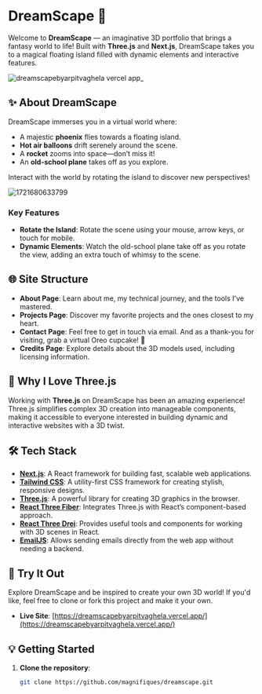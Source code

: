 # DreamScape 🌌

Welcome to **DreamScape** — an imaginative 3D portfolio that brings a fantasy world to life! Built with **Three.js** and **Next.js**, DreamScape takes you to a magical floating island filled with dynamic elements and interactive features.

![dreamscapebyarpitvaghela vercel app_](https://github.com/user-attachments/assets/981979a2-7a75-41ba-b43c-22066aa570a9)

## ✨ About DreamScape

DreamScape immerses you in a virtual world where:
- A majestic **phoenix** flies towards a floating island.
- **Hot air balloons** drift serenely around the scene.
- A **rocket** zooms into space—don’t miss it!
- An **old-school plane** takes off as you explore.

Interact with the world by rotating the island to discover new perspectives!

![1721680633799](https://github.com/user-attachments/assets/cfb8f82d-59ed-4385-99cb-bd0d7f7a548e)

### Key Features

- **Rotate the Island**: Rotate the scene using your mouse, arrow keys, or touch for mobile.
- **Dynamic Elements**: Watch the old-school plane take off as you rotate the view, adding an extra touch of whimsy to the scene.

## 🌐 Site Structure

- **About Page**: Learn about me, my technical journey, and the tools I've mastered.
- **Projects Page**: Discover my favorite projects and the ones closest to my heart.
- **Contact Page**: Feel free to get in touch via email. And as a thank-you for visiting, grab a virtual Oreo cupcake! 🧁
- **Credits Page**: Explore details about the 3D models used, including licensing information.

## 📸 Why I Love Three.js

Working with **Three.js** on DreamScape has been an amazing experience! Three.js simplifies complex 3D creation into manageable components, making it accessible to everyone interested in building dynamic and interactive websites with a 3D twist.

## 🛠️ Tech Stack

- **[Next.js](https://nextjs.org/)**: A React framework for building fast, scalable web applications.
- **[Tailwind CSS](https://tailwindcss.com/)**: A utility-first CSS framework for creating stylish, responsive designs.
- **[Three.js](https://threejs.org/)**: A powerful library for creating 3D graphics in the browser.
- **[React Three Fiber](https://github.com/pmndrs/react-three-fiber)**: Integrates Three.js with React’s component-based approach.
- **[React Three Drei](https://github.com/pmndrs/drei)**: Provides useful tools and components for working with 3D scenes in React.
- **[EmailJS](https://www.emailjs.com/)**: Allows sending emails directly from the web app without needing a backend.

## 🚀 Try It Out

Explore DreamScape and be inspired to create your own 3D world! If you'd like, feel free to clone or fork this project and make it your own.

- **Live Site**: [https://dreamscapebyarpitvaghela.vercel.app/](https://dreamscapebyarpitvaghela.vercel.app/)

## 💡 Getting Started

1. **Clone the repository**:
   ```bash
   git clone https://github.com/magnifiques/dreamscape.git
